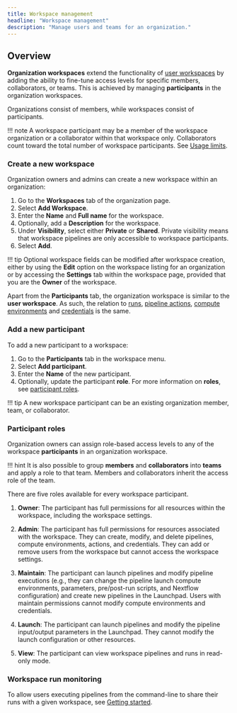 ```yaml
---
title: Workspace management
headline: "Workspace management"
description: "Manage users and teams for an organization."
---
```


## Overview

**Organization workspaces** extend the functionality of [user workspaces](../getting-started/workspace.md) by adding the ability to fine-tune access levels for specific members, collaborators, or teams. This is achieved by managing **participants** in the organization workspaces.

Organizations consist of members, while workspaces consist of participants.

<!-- prettier-ignore -->
!!! note
    A workspace participant may be a member of the workspace organization or a collaborator within that workspace only. Collaborators count toward the total number of workspace participants. See [Usage limits](/docs/limits/limits.md).

### Create a new workspace

Organization owners and admins can create a new workspace within an organization:

1. Go to the **Workspaces** tab of the organization page.
2. Select **Add Workspace**.
3. Enter the **Name** and **Full name** for the workspace.
4. Optionally, add a **Description** for the workspace.
5. Under **Visibility**, select either **Private** or **Shared**. Private visibility means that workspace pipelines are only accessible to workspace participants.
6. Select **Add**.

<!-- prettier-ignore -->
!!! tip
    Optional workspace fields can be modified after workspace creation, either by using the **Edit** option on the workspace listing for an organization or by accessing the **Settings** tab within the workspace page, provided that you are the **Owner** of the workspace.

Apart from the **Participants** tab, the organization workspace is similar to the **user workspace**. As such, the relation to [runs](../launch/launch.md), [pipeline actions](../pipeline-actions/overview.md), [compute environments](../compute-envs/overview.md) and [credentials](../credentials/overview.md) is the same.

### Add a new participant

To add a new participant to a workspace:

1. Go to the **Participants** tab in the workspace menu.
2. Select **Add participant**.
3. Enter the **Name** of the new participant.
4. Optionally, update the participant **role**. For more information on **roles**, see [participant roles](#participant-roles).

<!-- prettier-ignore -->
!!! tip
    A new workspace participant can be an existing organization member, team, or collaborator.

### Participant roles

Organization owners can assign role-based access levels to any of the workspace **participants** in an organization workspace.

<!-- prettier-ignore -->
!!! hint
    It is also possible to group **members** and **collaborators** into **teams** and apply a role to that team. Members and collaborators inherit the access role of the team.

There are five roles available for every workspace participant.

1. **Owner**: The participant has full permissions for all resources within the workspace, including the workspace settings.

2. **Admin**: The participant has full permissions for resources associated with the workspace. They can create, modify, and delete pipelines, compute environments, actions, and credentials. They can add or remove users from the workspace but cannot access the workspace settings.

3. **Maintain**: The participant can launch pipelines and modify pipeline executions (e.g., they can change the pipeline launch compute environments, parameters, pre/post-run scripts, and Nextflow configuration) and create new pipelines in the Launchpad. Users with maintain permissions cannot modify compute environments and credentials.

4. **Launch**: The participant can launch pipelines and modify the pipeline input/output parameters in the Launchpad. They cannot modify the launch configuration or other resources.

5. **View**: The participant can view workspace pipelines and runs in read-only mode.

### Workspace run monitoring

To allow users executing pipelines from the command-line to share their runs with a given workspace, see [Getting started](../getting-started/usage.md).
